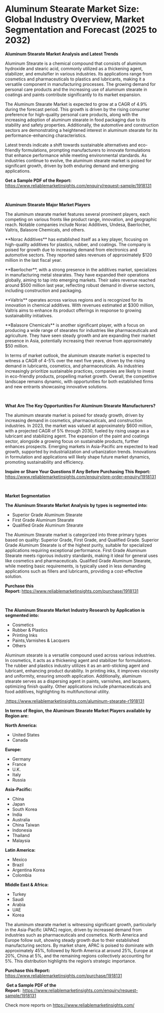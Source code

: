 <p><h1>Aluminum Stearate Market Size: Global Industry Overview, Market Segmentation and Forecast (2025 to 2032)</h1></p><p><strong>Aluminum Stearate Market Analysis and Latest Trends</strong></p>
<p><p>Aluminum Stearate is a chemical compound that consists of aluminum hydroxide and stearic acid, commonly utilized as a thickening agent, stabilizer, and emulsifier in various industries. Its applications range from cosmetics and pharmaceuticals to plastics and lubricants, making it a versatile component in manufacturing processes. The growing demand for personal care products and the increasing use of aluminum stearate in coatings and paints contribute significantly to its market expansion.</p><p>The Aluminum Stearate Market is expected to grow at a CAGR of 4.9% during the forecast period. This growth is driven by the rising consumer preference for high-quality personal care products, along with the increasing adoption of aluminum stearate in food packaging due to its stability and safety properties. Additionally, the automotive and construction sectors are demonstrating a heightened interest in aluminum stearate for its performance-enhancing characteristics.</p><p>Latest trends indicate a shift towards sustainable alternatives and eco-friendly formulations, prompting manufacturers to innovate formulations that enhance performance while meeting environmental standards. As industries continue to evolve, the aluminum stearate market is poised for significant growth, driven by both enduring demand and emerging applications.</p></p>
<p><strong>Get a Sample PDF of the Report:&nbsp;</strong> <a href="https://www.reliablemarketinsights.com/enquiry/request-sample/1918131?utm_campaign=2802&utm_medium=2&utm_source=Github&utm_content=ia&utm_term=01042025&utm_id=aluminum-stearate">https://www.reliablemarketinsights.com/enquiry/request-sample/1918131</a></p>
<p>&nbsp;</p>
<p><strong>Aluminum Stearate Major Market Players</strong></p>
<p><p>The aluminum stearate market features several prominent players, each competing on various fronts like product range, innovation, and geographic reach. Notable companies include Norac Additives, Undesa, Baerlocher, Valtris, Balasore Chemicals, and others.</p><p>**Norac Additives** has established itself as a key player, focusing on high-quality additives for plastics, rubber, and coatings. The company is poised for growth due to increasing demand from electronics and automotive sectors. They reported sales revenues of approximately $120 million in the last fiscal year.</p><p>**Baerlocher**, with a strong presence in the additives market, specializes in manufacturing metal stearates. They have expanded their operations globally, aiming to tap into emerging markets. Their sales revenue reached around $500 million last year, reflecting robust demand in diverse sectors, including construction and packaging.</p><p>**Valtris** operates across various regions and is recognized for its innovation in chemical additives. With revenues estimated at $300 million, Valtris aims to enhance its product offerings in response to growing sustainability initiatives.</p><p>**Balasore Chemicals** is another significant player, with a focus on producing a wide range of stearates for industries like pharmaceuticals and agriculture. They have seen steady growth and are expanding their market presence in Asia, potentially increasing their revenue from approximately $50 million.</p><p>In terms of market outlook, the aluminum stearate market is expected to witness a CAGR of 4-5% over the next five years, driven by the rising demand in lubricants, cosmetics, and pharmaceuticals. As industries increasingly prioritize sustainable practices, companies are likely to invest in eco-friendly products, propelling market growth. Overall, the competitive landscape remains dynamic, with opportunities for both established firms and new entrants showcasing innovative solutions.</p></p>
<p>&nbsp;</p>
<p><strong>What Are The Key Opportunities For Aluminum Stearate Manufacturers?</strong></p>
<p><p>The aluminum stearate market is poised for steady growth, driven by increasing demand in cosmetics, pharmaceuticals, and construction industries. In 2023, the market was valued at approximately $600 million, with a projected CAGR of 5% through 2030, fueled by rising usage as a lubricant and stabilizing agent. The expansion of the paint and coatings sector, alongside a growing focus on sustainable products, further enhances prospects. Emerging markets in Asia-Pacific are expected to lead growth, supported by industrialization and urbanization trends. Innovations in formulation and applications will likely shape future market dynamics, promoting sustainability and efficiency.</p></p>
<p><strong>Inquire or Share Your Questions If Any Before Purchasing This Report:</strong> <a href="https://www.reliablemarketinsights.com/enquiry/pre-order-enquiry/1918131?utm_campaign=2802&utm_medium=2&utm_source=Github&utm_content=ia&utm_term=01042025&utm_id=aluminum-stearate">https://www.reliablemarketinsights.com/enquiry/pre-order-enquiry/1918131</a></p>
<p>&nbsp;</p>
<p><strong>Market Segmentation</strong></p>
<p><strong>The Aluminum Stearate Market Analysis by types is segmented into:</strong></p>
<p><ul><li>Superior Grade Aluminum Stearate</li><li>First Grade Aluminum Stearate</li><li>Qualified Grade Aluminum Stearate</li></ul></p>
<p><p>The Aluminum Stearate market is categorized into three primary types based on quality: Superior Grade, First Grade, and Qualified Grade. Superior Grade Aluminum Stearate is of the highest purity, suitable for specialized applications requiring exceptional performance. First Grade Aluminum Stearate meets rigorous industry standards, making it ideal for general uses like cosmetics and pharmaceuticals. Qualified Grade Aluminum Stearate, while meeting basic requirements, is typically used in less demanding applications such as fillers and lubricants, providing a cost-effective solution.</p></p>
<p><strong>Purchase this Report:&nbsp;</strong><a href="https://www.reliablemarketinsights.com/purchase/1918131?utm_campaign=2802&utm_medium=2&utm_source=Github&utm_content=ia&utm_term=01042025&utm_id=aluminum-stearate">https://www.reliablemarketinsights.com/purchase/1918131</a></p>
<p>&nbsp;</p>
<p><strong>The Aluminum Stearate Market Industry Research by Application is segmented into:</strong></p>
<p><ul><li>Cosmetics</li><li>Rubber & Plastics</li><li>Printing Inks</li><li>Paints,Varnishes & Lacquers</li><li>Others</li></ul></p>
<p><p>Aluminum stearate is a versatile compound used across various industries. In cosmetics, it acts as a thickening agent and stabilizer for formulations. The rubber and plastics industry utilizes it as an anti-sticking agent and lubricant, enhancing product durability. In printing inks, it improves viscosity and uniformity, ensuring smooth application. Additionally, aluminum stearate serves as a dispersing agent in paints, varnishes, and lacquers, optimizing finish quality. Other applications include pharmaceuticals and food additives, highlighting its multifunctional utility.</p></p>
<p><a href="https://www.reliablemarketinsights.com/aluminum-stearate-r1918131?utm_campaign=2802&utm_medium=2&utm_source=Github&utm_content=ia&utm_term=01042025&utm_id=aluminum-stearate">&nbsp;https://www.reliablemarketinsights.com/aluminum-stearate-r1918131</a></p>
<p><strong>In terms of Region, the Aluminum Stearate Market Players available by Region are:</strong></p>
<p>
    <p> <strong> North America: </strong>
        <ul>
            <li>United States</li>
            <li>Canada</li>
        </ul>
        </p> 
    <p> <strong> Europe: </strong>
        <ul>
            <li>Germany</li>
            <li>France</li>
            <li>U.K.</li>
            <li>Italy</li>
            <li>Russia</li>
        </ul>
        </p> 
    <p> <strong> Asia-Pacific: </strong>
        <ul>
            <li>China</li>
            <li>Japan</li>
            <li>South Korea</li>
            <li>India</li>
            <li>Australia</li>
            <li>China Taiwan</li>
            <li>Indonesia</li>
            <li>Thailand</li>
            <li>Malaysia</li>
        </ul>
        </p> 
    <p> <strong> Latin America: </strong>
        <ul>
            <li>Mexico</li>
            <li>Brazil</li>
            <li>Argentina Korea</li>
            <li>Colombia</li>
        </ul>
        </p> 
    <p> <strong> Middle East & Africa: </strong>
        <ul>
            <li>Turkey</li>
            <li>Saudi</li>
            <li>Arabia</li>
            <li>UAE</li>
            <li>Korea</li>
        </ul>
    </p>
    </p>
<p><p>The aluminum stearate market is witnessing significant growth, particularly in the Asia-Pacific (APAC) region, driven by increased demand from industries such as pharmaceuticals and cosmetics. North America and Europe follow suit, showing steady growth due to their established manufacturing sectors. By market share, APAC is poised to dominate with approximately 45%, followed by North America at around 25%, Europe at 20%, China at 5%, and the remaining regions collectively accounting for 5%. This distribution highlights the region’s strategic importance.</p></p>
<p><strong>Purchase this Report: </strong><a href="https://www.reliablemarketinsights.com/purchase/1918131?utm_campaign=2802&utm_medium=2&utm_source=Github&utm_content=ia&utm_term=01042025&utm_id=aluminum-stearate">https://www.reliablemarketinsights.com/purchase/1918131</a></p>
<p>&nbsp;<strong>Get a Sample PDF of the Report:&nbsp;&nbsp;</strong><a href="https://www.reliablemarketinsights.com/enquiry/request-sample/1918131?utm_campaign=2802&utm_medium=2&utm_source=Github&utm_content=ia&utm_term=01042025&utm_id=aluminum-stearate">https://www.reliablemarketinsights.com/enquiry/request-sample/1918131</a></p>
<p><strong></strong></p>
<p>Check more reports on <a href="https://www.reliablemarketinsights.com/?utm_campaign=2802&utm_medium=2&utm_source=Github&utm_content=ia&utm_term=01042025&utm_id=aluminum-stearate">https://www.reliablemarketinsights.com/</a></p>